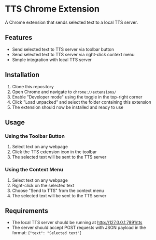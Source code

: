 # TTS Chrome Extension

A Chrome extension that sends selected text to a local TTS server.

## Features

- Send selected text to TTS server via toolbar button
- Send selected text to TTS server via right-click context menu
- Simple integration with local TTS server

## Installation

1. Clone this repository
2. Open Chrome and navigate to `chrome://extensions/`
3. Enable "Developer mode" using the toggle in the top-right corner
4. Click "Load unpacked" and select the folder containing this extension
5. The extension should now be installed and ready to use

## Usage

### Using the Toolbar Button

1. Select text on any webpage
2. Click the TTS extension icon in the toolbar
3. The selected text will be sent to the TTS server

### Using the Context Menu

1. Select text on any webpage
2. Right-click on the selected text
3. Choose "Send to TTS" from the context menu
4. The selected text will be sent to the TTS server

## Requirements

- The local TTS server should be running at http://127.0.0.1:7891/tts
- The server should accept POST requests with JSON payload in the format: `{"text": "Selected text"}`
